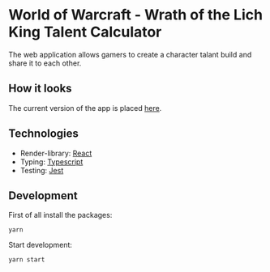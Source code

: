 # World of Warcraft - Wrath of the Lich King Talent Calculator
The web application allows gamers to create a character talant build and share it to each other. 

## How it looks
The current version of the app is placed [here](https://wow-talent.netlify.app/).

## Technologies

- Render-library: [React](https://reactjs.org/)
- Typing: [Typescript](https://www.typescriptlang.org/)
- Testing: [Jest](https://jestjs.io/)

## Development

First of all install the packages:
```
yarn
```

Start development:
```
yarn start
```